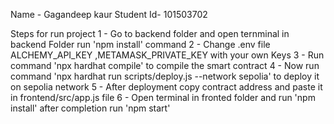 Name - Gagandeep kaur
Student Id- 101503702

Steps for run project 
1 - Go to backend folder and open ternminal in backend Folder  run 'npm install' command
2 - Change .env file ALCHEMY_API_KEY ,METAMASK_PRIVATE_KEY with your own Keys
3 - Run command 'npx hardhat compile' to compile the smart contract
4 - Now run command  'npx hardhat run scripts/deploy.js --network sepolia' to deploy it on sepolia network
5 - After deployment copy contract address and paste it in frontend/src/app.js file 
6 - Open terminal in fronted folder and run 'npm install' after completion run 'npm start' 